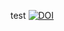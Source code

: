 test
[![DOI](https://zenodo.org/badge/DOI/10.5281/zenodo.14020806.svg)](https://doi.org/10.5281/zenodo.14020806)
